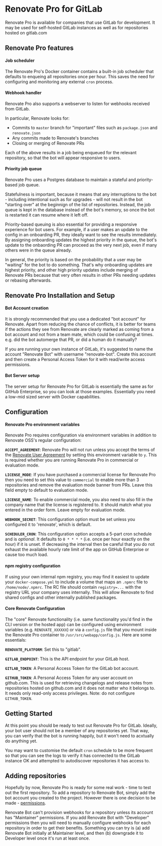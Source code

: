 # Renovate Pro for GitLab

Renovate Pro is available for companies that use GitLab for development. It may be used for self-hosted GitLab instances as well as for repositories hosted on gitlab.com

## Renovate Pro features

#### Job scheduler

The Renovate Pro's Docker container contains a built-in job scheduler that defaults to enqueing all repositories once per hour. This saves the need for configuring and monitoring any external `cron` process.

#### Webhook handler

Renovate Pro also supports a webserver to listen for webhooks received from GitLab.

In particular, Renovate looks for:

  - Commits to `master` branch for "important" files such as `package.json` and `renovate.json`
  - Any commits made to Renovate's branches
  - Closing or merging of Renovate PRs
  
Each of the above results in a job being enqueued for the relevant repository, so that the bot will appear responsive to users.

#### Priority job queue

Renovate Pro uses a Postgres database to maintain a stateful and priority-based job queue.

Statefulness is important, because it means that any interruptions to the bot - including intentional such as for upgrades - will not result in the bot "starting over" at the beginnign of the list of repositories.
Instead, the job queue is kept in the database instead of the bot's memory, so once the bot is restarted it can resume where it left off.

Priority-based queuing is also essential for providing a responsive experience for bot users. For example, if a user makes an update to the config in an onboarding PR, they ideally want to see the results immediately. By assigning onboarding updates the highest priority in the queue, the bot's update to the onbaording PR can proceed as the very next job, even if many others were in the queue already.

In general, the priority is based on the probability that a user may be "waiting" for the bot to do something. That's why onboarding updates are highest priority, and other high priority updates include merging of Renovate PRs because that very often results in other PRs needing updates or rebasing afterwards.

## Renovate Pro Installation and Setup

#### Bot Account creation

It is strongly recommended that you use a dedicated "bot account" for Renovate. Apart from reducing the chance of conflicts, it is better for teams if the actions they see from Renovate are clearly marked as coming from a bot account and not from a team mate, which could be confusing at times. e.g. did the bot automerge that PR, or did a human do it manually?

If you are running your own instance of GitLab, it's suggested to name the account "Renovate Bot" with username "renovate-bot". Create this account and then create a Personal Access Token for it with read/write access permissions.

#### Bot Server setup

The server setup for Renovate Pro for GitLab is essentially the same as for GitHub Enterprise, so you can look at those examples. Essentially you need a low-mid sized server with Docker capabilities.

## Configuration

#### Renovate Pro environment variables

Renovate Pro requires configuration via environment variables in addition to Renovate OSS's regular configuration:

**`ACCEPT_AGREEMENT`**: Renovate Pro will not run unless you accept the terms of the [Renovate User Agreement](https://renovatebot.com/user-agreement) by setting this environment variable to `y`. This is required whether you are running Renovate Pro in commercial or evaluation mode.

**`LICENSE_MODE`**: If you have purchased a commercial license for Renovate Pro then you need to set this value to `commercial` to enable more than 3 repositories and remove the evaluation mode banner from PRs. Leave this field empty to default to evaluation mode.

**`LICENSE_NAME`**: To enable commercial mode, you also need to also fill in the company name that the license is registered to. It should match what you entered in the order form. Leave empty for evaluation mode.

**`WEBHOOK_SECRET`**: This configuration option must be set unless you configured it to 'renovate', which is default.

**`SCHEDULER_CRON`**: This configuration option accepts a 5-part cron schedule and is _optional_. It defaults to `0 * * * *` (i.e. once per hour exactly on the hour) if it is unset. If decreasing the interval then be careful that you do not exhaust the available hourly rate limit of the app on GitHub Enterprise or cause too much load.

#### npm registry configuration

If using your own internal npm registry, you may find it easiest to update your `docker-compose.yml` to include a volume that maps an `.npmrc` file to `/home/node/.npmrc`. The RC file should contain `registry=...` with the registry URL your company uses internally. This will allow Renovate to find shared configs and other internally published packages.

#### Core Renovate Configuration

The "core" Renovate functionality (i.e. same functionality you'd find in the CLI version or the hosted app) can be configured using environment variables (e.g. `RENOVATE_XXXXXX`) or via a `config.js` file that you mount inside the Renovate Pro container to `/usr/src/webapp/config.js`. Here are some essentials:

**`RENOVATE_PLATFORM`**: Set this to "gitlab".

**`GITLAB_ENDPOINT`**: This is the API endpoint for your GitLab host.

**`GITLAB_TOKEN`**: A Personal Access Token for the GitLab bot account.

**`GITHUB_TOKEN`**: A Personal Access Token for any user account on github.com. This is used for retrieving changelogs and release notes from repositories hosted on github.com and it does not matter who it belongs to. It needs only read-only access privileges. Note: do not configure `GITHUB_TOKEN`.

## Getting Started

At this point you should be ready to test out Renovate Pro for GitLab. Ideally, your bot user should not be a member of any repositories yet. That way, you can verify that the bot is running happily, but it won't need to acxtually do anything yet.

You may want to customise the default `cron` schedule to be more frequent so that you can see the logs to verify it has connected to the GitLab instance OK and attempted to autodiscover repositories it has access to.

## Adding repositories

Hopefully by now, Renovate Pro is ready for some real work - time to test out the first repository. To add a repository to Renovate Bot, simply add the bot account you created to the project. However there is one decision to be made - [permissions](https://docs.gitlab.com/ce/user/permissions.html). 

Renovate Bot can't provision webhooks for a repository unless its account has "Maintainer" permissions. If you add Renovate Bot with "Developer" permissions then you will need to manually configure webhooks for each repository in order to get their benefits. Something you can try is (a) add Renovate Bot initially at Maintainer level, and then (b) downgrade it to Developer level once it's run at least once.

